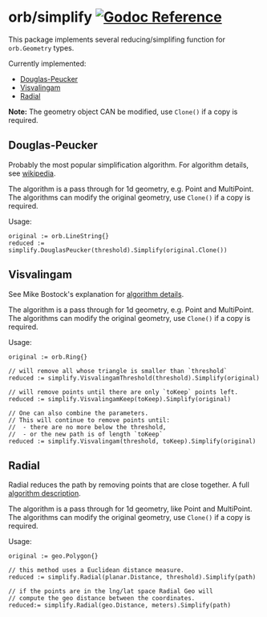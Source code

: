 orb/simplify [![Godoc Reference](https://godoc.org/github.com/macheal/orb?status.svg)](https://godoc.org/github.com/macheal/orb/simplify)
============

This package implements several reducing/simplifing function for `orb.Geometry` types.

Currently implemented:

* [Douglas-Peucker](#dp)
* [Visvalingam](#vis)
* [Radial](#radial)

**Note:** The geometry object CAN be modified, use `Clone()` if a copy is required.

<a name="dp"></a>Douglas-Peucker
--------------------------------

Probably the most popular simplification algorithm. For algorithm details, see
[wikipedia](http://en.wikipedia.org/wiki/Ramer%E2%80%93Douglas%E2%80%93Peucker_algorithm).

The algorithm is a pass through for 1d geometry, e.g. Point and MultiPoint.
The algorithms can modify the original geometry, use `Clone()` if a copy is required.

Usage:

	original := orb.LineString{}
	reduced := simplify.DouglasPeucker(threshold).Simplify(original.Clone())

<a name="vis"></a>Visvalingam
-----------------------------

See Mike Bostock's explanation for
[algorithm details](http://bost.ocks.org/mike/simplify/).

The algorithm is a pass through for 1d geometry, e.g. Point and MultiPoint.
The algorithms can modify the original geometry, use `Clone()` if a copy is required.

Usage:

	original := orb.Ring{}

	// will remove all whose triangle is smaller than `threshold`
	reduced := simplify.VisvalingamThreshold(threshold).Simplify(original)

	// will remove points until there are only `toKeep` points left.
	reduced := simplify.VisvalingamKeep(toKeep).Simplify(original)

	// One can also combine the parameters.
	// This will continue to remove points until:
	//  - there are no more below the threshold,
	//  - or the new path is of length `toKeep`
	reduced := simplify.Visvalingam(threshold, toKeep).Simplify(original)

<a name="radial"></a>Radial
---------------------------

Radial reduces the path by removing points that are close together.
A full [algorithm description](http://psimpl.sourceforge.net/radial-distance.html).

The algorithm is a pass through for 1d geometry, like Point and MultiPoint.
The algorithms can modify the original geometry, use `Clone()` if a copy is required.

Usage:

	original := geo.Polygon{}

	// this method uses a Euclidean distance measure.
	reduced := simplify.Radial(planar.Distance, threshold).Simplify(path)

	// if the points are in the lng/lat space Radial Geo will
	// compute the geo distance between the coordinates.
	reduced:= simplify.Radial(geo.Distance, meters).Simplify(path)
